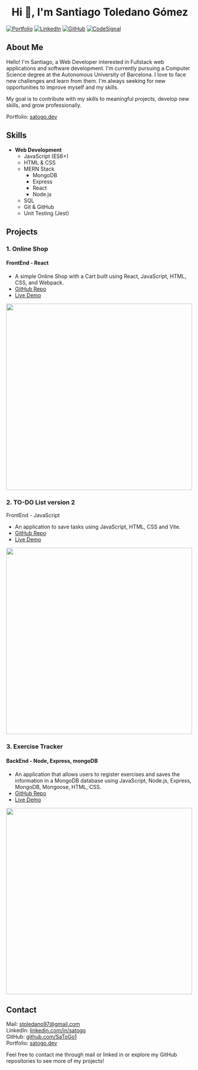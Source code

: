 <h1 align="center">Hi 👋, I'm Santiago Toledano Gómez</h1>  

[![Portfolio](https://img.shields.io/badge/-Portfolio-lightcoral?style=flat-square&logo=web&link=https://satogo.dev)](https://satogo.dev)
[![LinkedIn](https://img.shields.io/badge/-LinkedIn-blue?style=flat-square&logo=linkedin&logoColor=white&link=https://linkedin.com/in/satogo)](https://linkedin.com/in/satogo)
[![GitHub](https://img.shields.io/badge/-GitHub-black?style=flat-square&logo=github&logoColor=white&link=https://github.com/SaToGo1)](https://github.com/SaToGo1)
[![CodeSignal](https://img.shields.io/badge/-CodeSignal-lightblue?style=flat-square&logo=codesignal&logoColor=white&link=https://app.codesignal.com/profile/santiago_x7i)](https://app.codesignal.com/profile/santiago_x7i)

## About Me
Hello! I'm Santiago, a Web Developer interested in Fullstack web applications and software development. I'm currently pursuing a Computer Science degree at the Autonomous University of Barcelona.
I love to face new challenges and learn from them. I'm always seeking for new opportunities to improve myself and my skills.

My goal is to contribute with my skills to meaningful projects, develop new skills, and grow professionally.

Portfolio: [satogo.dev](satogo.dev)

## Skills
- **Web Development**
  - JavaScript (ES6+)
  - HTML & CSS
  - MERN Stack
    -  MongoDB
    -  Express
    -  React
    -  Node.js
  - SQL
  - Git & GitHub
  - Unit Testing (Jest)

## Projects
### 1. Online Shop
#### FrontEnd - React
- A simple Online Shop with a Cart built using React, JavaScript, HTML, CSS, and Webpack.							           	            		      
- [GitHub Repo](https://github.com/SaToGo1/shopping-cart)
- [Live Demo](https://satogo1.github.io/shopping-cart/)
<img src="https://github.com/SaToGo1/shopping-cart/assets/85353835/ad492f89-6be4-4243-9c86-fad7a67cc3b6" width="500px">

### 2. TO-DO List version 2 
FrontEnd - JavaScript
- An application to save tasks using JavaScript, HTML, CSS and Vite.
- [GitHub Repo](https://github.com/SaToGo1/todo-list-version2)
- [Live Demo](https://satogo1.github.io/todo-list-version2/)
<img src="https://github.com/SaToGo1/todo-list-version2/assets/85353835/0ac9d517-06db-40c7-9a75-98f16416b76c)" width="500px">

### 3. Exercise Tracker
#### BackEnd - Node, Express, mongoDB
- An application that allows users to register exercises and saves the information in a MongoDB database using JavaScript, Node.js, Express, MongoDB, Mongoose, HTML, CSS.
- [GitHub Repo](https://github.com/SaToGo1/project-exercisetracker)
- [Live Demo](https://project-exercisetracker.satogo.repl.co/)
<img src="https://github.com/SaToGo1/project-exercisetracker/assets/85353835/a7a8cfe7-dd1d-4f94-868d-624677ef2ae6" width="500px">

## Contact
Mail: stoledano97@gmail.com  
LinkedIn: [linkedin.com/in/satogo](https://linkedin.com/in/satogo)  
GitHub: [github.com/SaToGo1](https://github.com/SaToGo1)  
Portfolio: [satogo.dev](satogo.dev)

Feel free to contact me through mail or linked in or explore my GitHub repositories to see more of my projects!
